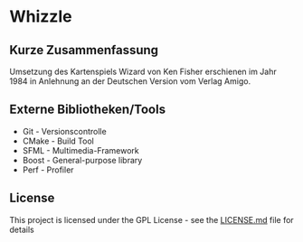 # Whizzle

## Kurze Zusammenfassung

Umsetzung des Kartenspiels Wizard von Ken Fisher erschienen im Jahr 1984 in Anlehnung an der Deutschen Version vom Verlag Amigo.

## Externe Bibliotheken/Tools

* Git - Versionscontrolle
* CMake - Build Tool
* SFML - Multimedia-Framework
* Boost - General-purpose library
* Perf - Profiler

## License

This project is licensed under the GPL License - see the [LICENSE.md](LICENSE.md) file for details

